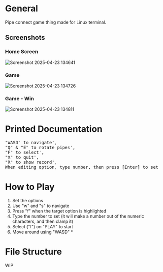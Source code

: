 # General

Pipe connect game thing made for Linux terminal.

## Screenshots
### Home Screen
![Screenshot 2025-04-23 134641](https://github.com/user-attachments/assets/e6ac81c8-c00d-47ba-a8e3-fee8da091fb4)
### Game
![Screenshot 2025-04-23 134726](https://github.com/user-attachments/assets/f823eab4-08a4-4494-94b2-a4d2d604c1c2)
### Game - Win
![Screenshot 2025-04-23 134811](https://github.com/user-attachments/assets/07470e81-9af9-4126-bd47-f07ecdb45ef0)

# Printed Documentation

<pre style="overflow-x: scroll;">
"WASD" to navigate',
"Q" & "E" to rotate pipes',
"F" to select',
"X" to quit',
"R" to show record',
When editing option, type number, then press [Enter] to set
</pre>

# How to Play

1. Set the options
  1. Use "w" and "s" to navigate
  2. Press "f" when the target option is highlighted
  3. Type the number to set (it will make a number out of the numeric characters, and then clamp it)
2. Select ("f") on "PLAY" to start
3. Move around using "WASD"
   *  

# File Structure

WIP
